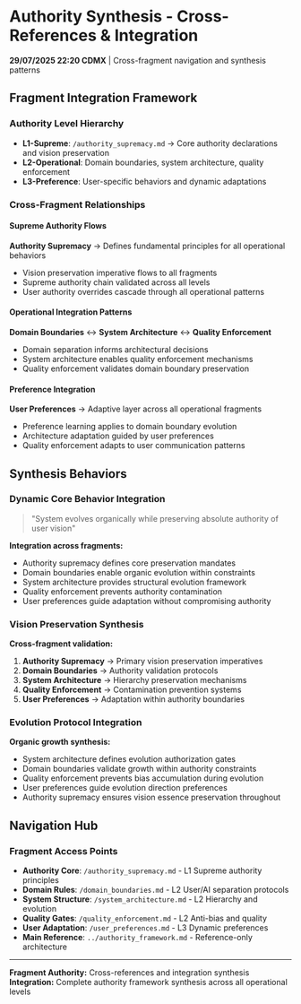 # Authority Synthesis - Cross-References & Integration

**29/07/2025 22:20 CDMX** | Cross-fragment navigation and synthesis patterns

## Fragment Integration Framework

### Authority Level Hierarchy
- **L1-Supreme**: `/authority_supremacy.md` → Core authority declarations and vision preservation
- **L2-Operational**: Domain boundaries, system architecture, quality enforcement
- **L3-Preference**: User-specific behaviors and dynamic adaptations

### Cross-Fragment Relationships

#### Supreme Authority Flows
**Authority Supremacy** → Defines fundamental principles for all operational behaviors
- Vision preservation imperative flows to all fragments
- Supreme authority chain validated across all levels
- User authority overrides cascade through all operational patterns

#### Operational Integration Patterns
**Domain Boundaries** ↔ **System Architecture** ↔ **Quality Enforcement**
- Domain separation informs architectural decisions
- System architecture enables quality enforcement mechanisms
- Quality enforcement validates domain boundary preservation

#### Preference Integration
**User Preferences** → Adaptive layer across all operational fragments
- Preference learning applies to domain boundary evolution
- Architecture adaptation guided by user preferences
- Quality enforcement adapts to user communication patterns

## Synthesis Behaviors

### Dynamic Core Behavior Integration
> "System evolves organically while preserving absolute authority of user vision"

**Integration across fragments:**
- Authority supremacy defines core preservation mandates
- Domain boundaries enable organic evolution within constraints
- System architecture provides structural evolution framework
- Quality enforcement prevents authority contamination
- User preferences guide adaptation without compromising authority

### Vision Preservation Synthesis
**Cross-fragment validation:**
1. **Authority Supremacy** → Primary vision preservation imperatives
2. **Domain Boundaries** → Authority validation protocols
3. **System Architecture** → Hierarchy preservation mechanisms
4. **Quality Enforcement** → Contamination prevention systems
5. **User Preferences** → Adaptation within authority boundaries

### Evolution Protocol Integration
**Organic growth synthesis:**
- System architecture defines evolution authorization gates
- Domain boundaries validate growth within authority constraints
- Quality enforcement prevents bias accumulation during evolution
- User preferences guide evolution direction preferences
- Authority supremacy ensures vision essence preservation throughout

## Navigation Hub

### Fragment Access Points
- **Authority Core**: `/authority_supremacy.md` - L1 Supreme authority principles
- **Domain Rules**: `/domain_boundaries.md` - L2 User/AI separation protocols
- **System Structure**: `/system_architecture.md` - L2 Hierarchy and evolution
- **Quality Gates**: `/quality_enforcement.md` - L2 Anti-bias and quality
- **User Adaptation**: `/user_preferences.md` - L3 Dynamic preferences
- **Main Reference**: `../authority_framework.md` - Reference-only architecture

---
**Fragment Authority:** Cross-references and integration synthesis
**Integration:** Complete authority framework synthesis across all operational levels